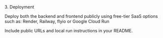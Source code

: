 3.⁠ ⁠Deployment

Deploy both the backend and frontend publicly using free-tier SaaS options such as: Render, Railway, flyio or Google Cloud Run

Include public URLs and local run instructions in your README.
